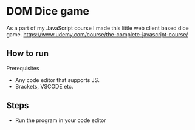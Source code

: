 # DOM Dice game
As a part of my JavaScript course I made this little web client based dice game.
https://www.udemy.com/course/the-complete-javascript-course/

## How to run
Prerequisites
* Any code editor that supports JS.
* Brackets, VSCODE etc.

## Steps
* Run the program in your code editor
